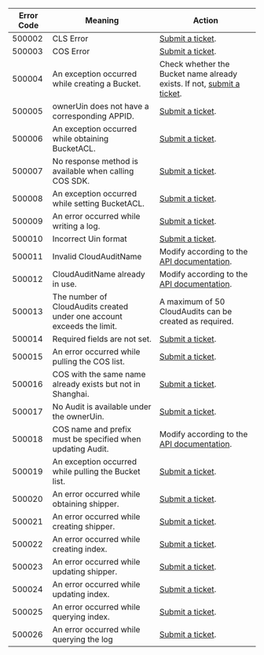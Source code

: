 | Error Code | Meaning | Action |
| ------ | ------------------------------------------ | ------------------------------------------------------------ |
| 500002 | CLS Error | [Submit a ticket](https://console.cloud.tencent.com/workorder/category). |
| 500003 | COS Error | [Submit a ticket](https://console.cloud.tencent.com/workorder/category). |
| 500004 | An exception occurred while creating a Bucket. | Check whether the Bucket name already exists. If not, [submit a ticket](https://console.cloud.tencent.com/workorder/category). |
| 500005 | ownerUin does not have a corresponding APPID. | [Submit a ticket](https://console.cloud.tencent.com/workorder/category). |
| 500006 | An exception occurred while obtaining BucketACL. | [Submit a ticket](https://console.cloud.tencent.com/workorder/category). |
| 500007 | No response method is available when calling COS SDK. | [Submit a ticket](https://console.cloud.tencent.com/workorder/category). |
| 500008 | An exception occurred while setting BucketACL. | [Submit a ticket](https://console.cloud.tencent.com/workorder/category). |
| 500009 | An error occurred while writing a log. | [Submit a ticket](https://console.cloud.tencent.com/workorder/category). |
| 500010 | Incorrect Uin format | [Submit a ticket](https://console.cloud.tencent.com/workorder/category). |
| 500011 | Invalid CloudAuditName | Modify according to the [API documentation](https://intl.cloud.tencent.com/document/product/629/12364). |
| 500012 | CloudAuditName already in use. | Modify according to the [API documentation](https://intl.cloud.tencent.com/document/product/629/12364). |
| 500013 | The number of CloudAudits created under one account exceeds the limit. | A maximum of 50 CloudAudits can be created as required. |
| 500014 | Required fields are not set. | [Submit a ticket](https://console.cloud.tencent.com/workorder/category). |
| 500015 | An error occurred while pulling the COS list. | [Submit a ticket](https://console.cloud.tencent.com/workorder/category). |
| 500016 | COS with the same name already exists but not in Shanghai. | [Submit a ticket](https://console.cloud.tencent.com/workorder/category). |
| 500017 | No Audit is available under the ownerUin. | [Submit a ticket](https://console.cloud.tencent.com/workorder/category). |
| 500018 | COS name and prefix must be specified when updating Audit. | Modify according to the [API documentation](https://intl.cloud.tencent.com/document/product/629/12369). |
| 500019 | An exception occurred while pulling the Bucket list. | [Submit a ticket](https://console.cloud.tencent.com/workorder/category). |
| 500020 | An error occurred while obtaining shipper. | [Submit a ticket](https://console.cloud.tencent.com/workorder/category). |
| 500021 | An error occurred while creating shipper. | [Submit a ticket](https://console.cloud.tencent.com/workorder/category). |
| 500022 | An error occurred while creating index. | [Submit a ticket](https://console.cloud.tencent.com/workorder/category). |
| 500023 | An error occurred while updating shipper. | [Submit a ticket](https://console.cloud.tencent.com/workorder/category). |
| 500024 | An error occurred while updating index. | [Submit a ticket](https://console.cloud.tencent.com/workorder/category). |
| 500025 | An error occurred while querying index. | [Submit a ticket](https://console.cloud.tencent.com/workorder/category). |
| 500026 | An error occurred while querying the log | [Submit a ticket](https://console.cloud.tencent.com/workorder/category). |

